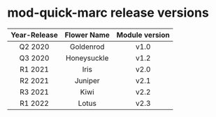 # mod-quick-marc release versions

| **Year-Release** | **Flower Name** | **Module version** |
|:----------------:|:---------------:|:------------------:|
| Q2 2020          | Goldenrod       | v1.0               |
| Q3 2020          | Honeysuckle     | v1.2               |
| R1 2021          | Iris            | v2.0               |
| R2 2021          | Juniper         | v2.1               |
| R3 2021          | Kiwi            | v2.2               |
| R1 2022          | Lotus           | v2.3               |